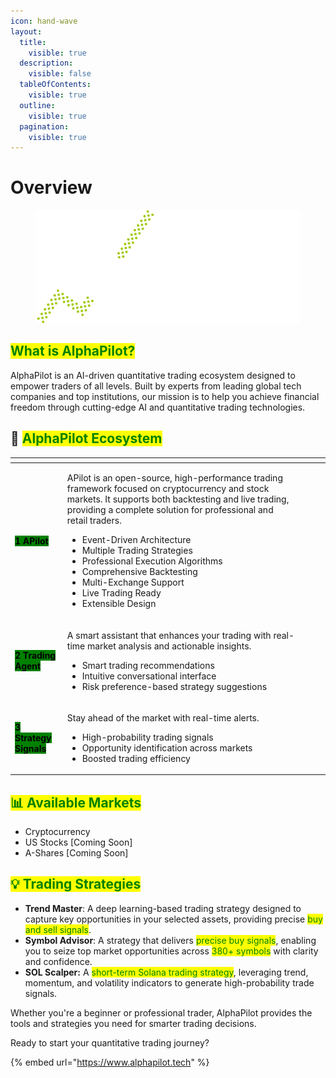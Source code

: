 ```yaml
---
icon: hand-wave
layout:
  title:
    visible: true
  description:
    visible: false
  tableOfContents:
    visible: true
  outline:
    visible: true
  pagination:
    visible: true
---
```


# Overview

<figure><img src=".gitbook/assets/白底banner.jpg" alt=""><figcaption></figcaption></figure>

## <mark style="color:green;">What is AlphaPilot?</mark>

AlphaPilot is an AI-driven quantitative trading ecosystem designed to empower traders of all levels. Built by experts from leading global tech companies and top institutions, our mission is to help you achieve financial freedom through cutting-edge AI and quantitative trading technologies.

## 🔑 <mark style="color:green;">AlphaPilot Ecosystem</mark>

<table data-view="cards"><thead><tr><th></th><th></th><th data-hidden data-card-cover data-type="files"></th><th data-hidden></th><th data-hidden data-card-target data-type="content-ref"></th></tr></thead><tbody><tr><td><mark style="background-color:green;"><strong>1 APilot</strong></mark> </td><td><p>APilot is an open-source, high-performance trading framework focused on cryptocurrency and stock markets. It supports both backtesting and live trading, providing a complete solution for professional and retail traders.</p><ul><li>Event-Driven Architecture</li><li>Multiple Trading Strategies</li><li>Professional Execution Algorithms</li><li>Comprehensive Backtesting</li><li>Multi-Exchange Support</li><li>Live Trading Ready</li><li>Extensible Design</li></ul><p></p></td><td></td><td></td><td></td></tr><tr><td><mark style="background-color:green;"><strong>2</strong><strong> </strong><strong>Trading Agent</strong></mark></td><td><p>A smart assistant that enhances your trading with real-time market analysis and actionable insights. </p><ul><li>Smart trading recommendations</li><li>Intuitive conversational interface</li><li>Risk preference-based strategy suggestions</li></ul></td><td></td><td></td><td></td></tr><tr><td><mark style="background-color:green;"><strong>3 Strategy Signals</strong></mark></td><td><p></p><p>Stay ahead of the market with real-time alerts.</p><ul><li>High-probability trading signals</li><li>Opportunity identification across markets</li><li>Boosted trading efficiency</li></ul></td><td></td><td></td><td></td></tr></tbody></table>

## <mark style="color:green;">📊 Available Markets</mark>

* Cryptocurrency&#x20;
* US Stocks \[Coming Soon]&#x20;
* A-Shares \[Coming Soon]



## <mark style="color:green;">💡 Trading Strategies</mark>

* **Trend Master**: A deep learning-based trading strategy designed to capture key opportunities in your selected assets, providing precise <mark style="color:green;">buy and sell signals</mark>.
* **Symbol Advisor**: A strategy that delivers <mark style="color:green;">precise buy signals</mark>, enabling you to seize top market opportunities across <mark style="color:green;">380+ symbols</mark> with clarity and confidence.
* **SOL Scalper:** A <mark style="color:green;">short-term Solana trading strategy</mark>, leveraging trend, momentum, and volatility indicators to generate high-probability trade signals.



Whether you're a beginner or professional trader, AlphaPilot provides the tools and strategies you need for smarter trading decisions.

Ready to start your quantitative trading journey?

{% embed url="https://www.alphapilot.tech" %}

